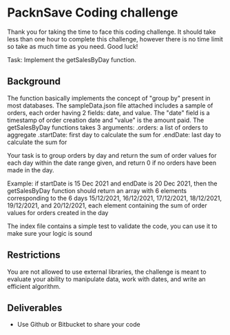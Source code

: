 # PacknSave Coding challenge

Thank you for taking the time to face this coding challenge.
It should take less than one hour to complete this challenge, however there is no time limit so take as much time as you need.
Good luck!

Task: Implement the getSalesByDay function.

## Background

The function basically implements the concept of "group by" present in most databases.
The sampleData.json file attached includes a sample of orders, each order having 2 fields: date, and value. The "date" field is a timestamp of order creation date and "value" is the amount paid.
The getSalesByDay functions takes 3 arguments:
 .orders: a list of orders to aggregate
 .startDate: first day to calculate the sum for
 .endDate: last day to calculate the sum for

Your task is to group orders by day and return the sum of order values for each day within the date range given, and return 0 if no orders have been made in the day.

Example: if startDate is 15 Dec 2021 and endDate is 20 Dec 2021, then the getSalesByDay function should return an array with 6 elements corresponding to the 6 days
   15/12/2021, 16/12/2021, 17/12/2021, 18/12/2021, 19/12/2021, and 20/12/2021,
   each element containing the sum of order values for orders created in the day

The index file contains a simple test to validate the code, you can use it to make sure your logic is sound

## Restrictions

You are not allowed to use external libraries, the challenge is meant to evaluate your ability to manipulate data, work with dates, and write an efficient algorithm.

## Deliverables

- Use Github or Bitbucket to share your code
